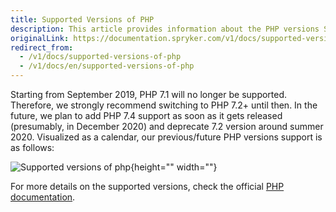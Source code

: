 ```yaml
---
title: Supported Versions of PHP
description: This article provides information about the PHP versions Spryker supports.
originalLink: https://documentation.spryker.com/v1/docs/supported-versions-of-php
redirect_from:
  - /v1/docs/supported-versions-of-php
  - /v1/docs/en/supported-versions-of-php
---
```


Starting from September 2019, PHP 7.1 will no longer be supported. Therefore, we strongly recommend switching to PHP 7.2+ until then.
In the future, we plan to add PHP 7.4 support as soon as it gets released (presumably, in December 2020) and deprecate 7.2 version around summer 2020. 
Visualized as a calendar, our previous/future PHP versions support is as follows:

![Supported versions of php](https://spryker.s3.eu-central-1.amazonaws.com/docs/About/What's+new/Supported+Versions+of+PHP/php-support.png){height="" width=""}

For more details on the supported versions, check the official [PHP documentation](https://www.php.net/supported-versions.php).

